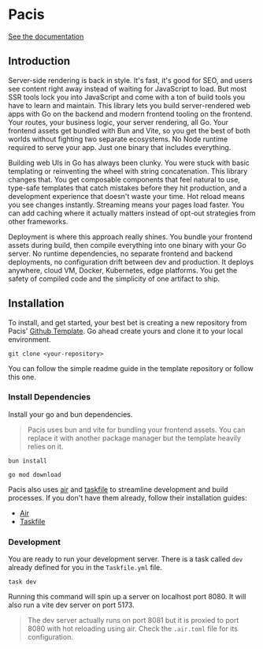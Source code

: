 # Pacis

[See the documentation](https://ui.canpacis.com)

## Introduction

Server-side rendering is back in style. It's fast, it's good for SEO, and users see content right away instead of waiting for JavaScript to load. But most SSR tools lock you into JavaScript and come with a ton of build tools you have to learn and maintain. This library lets you build server-rendered web apps with Go on the backend and modern frontend tooling on the frontend. Your routes, your business logic, your server rendering, all Go. Your frontend assets get bundled with Bun and Vite, so you get the best of both worlds without fighting two separate ecosystems. No Node runtime required to serve your app. Just one binary that includes everything.

Building web UIs in Go has always been clunky. You were stuck with basic templating or reinventing the wheel with string concatenation. This library changes that. You get composable components that feel natural to use, type-safe templates that catch mistakes before they hit production, and a development experience that doesn't waste your time. Hot reload means you see changes instantly. Streaming means your pages load faster. You can add caching where it actually matters instead of opt-out strategies from other frameworks.

Deployment is where this approach really shines. You bundle your frontend assets during build, then compile everything into one binary with your Go server. No runtime dependencies, no separate frontend and backend deployments, no configuration drift between dev and production. It deploys anywhere, cloud VM, Docker, Kubernetes, edge platforms. You get the safety of compiled code and the simplicity of one artifact to ship.

## Installation

To install, and get started, your best bet is creating a new repository from Pacis' [Github Template](https://github.com/canpacis/pacis-template). Go ahead create yours and clone it to your local environment.

```shell
git clone <your-repository>
```
You can follow the simple readme guide in the template repository or follow this one.

### Install Dependencies

Install your go and bun dependencies. 

> Pacis uses bun and vite for bundling your frontend assets. You can replace it with another package manager but the template heavily relies on it.

```shell
bun install
```

```shell
go mod download
```

Pacis also uses [air](https://github.com/air-verse/air) and [taskfile](https://taskfile.dev/) to streamline development and build processes. If you don't have them already, follow their installation guides:

- [Air](https://github.com/air-verse/air?tab=readme-ov-file#installation)
- [Taskfile](https://taskfile.dev/docs/installation)

### Development

You are ready to run your development server. There is a task called `dev` already defined for you in the `Taskfile.yml` file. 

```shell
task dev
```

Running this command will spin up a server on localhost port 8080. It will also run a vite dev server on port 5173.

> The dev server actually runs on port 8081 but it is proxied to port 8080 with hot reloading using air. Check the `.air.toml` file for its configuration.